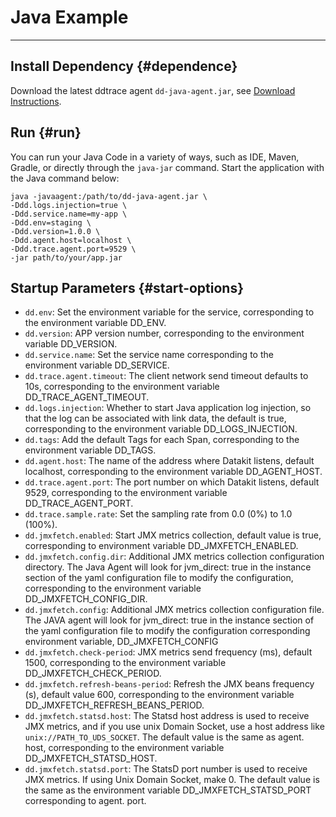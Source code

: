 # Java Example

---

## Install Dependency {#dependence}

Download the latest ddtrace agent `dd-java-agent.jar`, see [Download Instructions](ddtrace.md#doc-example).

## Run {#run}

You can run your Java Code in a variety of ways, such as IDE, Maven, Gradle, or directly through the `java-jar` command. Start the application with the Java command below:

```shell
java -javaagent:/path/to/dd-java-agent.jar \
-Ddd.logs.injection=true \
-Ddd.service.name=my-app \
-Ddd.env=staging \
-Ddd.version=1.0.0 \
-Ddd.agent.host=localhost \
-Ddd.trace.agent.port=9529 \
-jar path/to/your/app.jar
```

## Startup Parameters {#start-options}

- `dd.env`: Set the environment variable for the service, corresponding to the environment variable DD_ENV.
- `dd.version`: APP version number, corresponding to the environment variable DD_VERSION.
- `dd.service.name`: Set the service name corresponding to the environment variable DD_SERVICE.
- `dd.trace.agent.timeout`: The client network send timeout defaults to 10s, corresponding to the environment variable DD_TRACE_AGENT_TIMEOUT.
- `dd.logs.injection`: Whether to start Java application log injection, so that the log can be associated with link data, the default is true, corresponding to the environment variable DD_LOGS_INJECTION.
- `dd.tags`: Add the default Tags for each Span, corresponding to the environment variable DD_TAGS.
- `dd.agent.host`: The name of the address where Datakit listens, default localhost, corresponding to the environment variable DD_AGENT_HOST.
- `dd.trace.agent.port`: The port number on which Datakit listens, default 9529, corresponding to the environment variable DD_TRACE_AGENT_PORT.
- `dd.trace.sample.rate`: Set the sampling rate from 0.0 (0%) to 1.0 (100%).
- `dd.jmxfetch.enabled`: Start JMX metrics collection, default value is true, corresponding to environment variable DD_JMXFETCH_ENABLED.
- `dd.jmxfetch.config.dir`: Additional JMX metrics collection configuration directory. The Java Agent will look for jvm_direct: true in the instance section of the yaml configuration file to modify the configuration, corresponding to the environment variable DD_JMXFETCH_CONFIG_DIR.
- `dd.jmxfetch.config`: Additional JMX metrics collection configuration file. The JAVA agent will look for jvm_direct: true in the instance section of the yaml configuration file to modify the configuration corresponding environment variable,  DD_JMXFETCH_CONFIG
- `dd.jmxfetch.check-period`: JMX metrics send frequency (ms), default 1500, corresponding to the environment variable DD_JMXFETCH_CHECK_PERIOD.
- `dd.jmxfetch.refresh-beans-period`: Refresh the JMX beans frequency (s), default value 600, corresponding to the environment variable  DD_JMXFETCH_REFRESH_BEANS_PERIOD.
- `dd.jmxfetch.statsd.host`: The Statsd host address is used to receive JMX metrics, and if you use unix Domain Socket, use a host address like `unix://PATH_TO_UDS_SOCKET`. The default value is the same as agent. host, corresponding to the environment variable DD_JMXFETCH_STATSD_HOST.
- `dd.jmxfetch.statsd.port`: The StatsD port number is used to receive JMX metrics. If using Unix Domain Socket, make 0. The default value is the same as the environment variable DD_JMXFETCH_STATSD_PORT corresponding to agent. port.
